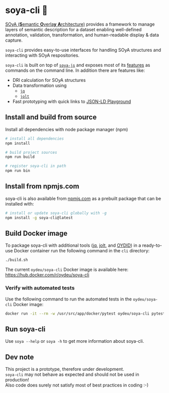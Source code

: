 # soya-cli 🌱

[SOyA (**S**emantic **O**verla**y** **A**rchitecture)](https://www.ownyourdata.eu/en/soya/) provides a framework to manage layers of semantic description for a dataset enabling well-defined annotation, validation, transformation, and human-readable display & data capture.

`soya-cli` provides easy-to-use interfaces for handling SOyA structures and interacting with SOyA respositories.

`soya-cli` is built on top of [`soya-js`](https://github.com/OwnYourData/soya/tree/main/lib) and exposes most of its [features](https://github.com/OwnYourData/soya/blob/main/lib/README.md) as commands on the command line. In addition there are features like:

* DRI calculation for SOyA structures
* Data transformation using 
  * [`jq`](https://stedolan.github.io/jq/)
  * [`jolt`](https://github.com/bazaarvoice/jolt)
* Fast prototyping with quick links to [JSON-LD Playground](https://json-ld.org/playground/)

## Install and build from source

Install all dependencies with node package manager (npm)

```bash
# install all dependencies
npm install

# build project sources
npm run build

# register soya-cli in path
npm run bin
```

## Install from npmjs.com

soya-cli is also available from [npmjs.com](https://www.npmjs.com/package/soya-cli) as a prebuilt package that can be installed with:

```bash
# install or update soya-cli globally with -g
npm install -g soya-cli@latest
```

## Build Docker image

To package soya-cli with additional tools ([jq](https://stedolan.github.io/jq/), [jolt](https://github.com/bazaarvoice/jolt/), and [OYDID](https://ownyourdata.github.io/oydid/)) in a ready-to-use Docker container run the following command in the `cli` directory:    

```bash
./build.sh
```

The current `oydeu/soya-cli` Docker image is available here: https://hub.docker.com/r/oydeu/soya-cli

### Verify with automated tests    

Use the following command to run the automated tests in the `oydeu/soya-cli` Docker image:    

```bash
docker run -it --rm -w /usr/src/app/docker/pytest oydeu/soya-cli pytest
```

## Run soya-cli

Use `soya --help` or `soya -h` to get more information about soya-cli.

## Dev note

This project is a prototype, therefore under development. \
`soya-cli` may not behave as expected and should not be used in production! \
Also code does surely not satisfy most of best practices in coding :-)
